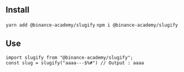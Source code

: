 ## Install

`yarn add @binance-academy/slugify`
`npm i @binance-academy/slugify`

## Use

```
import slugify from "@binance-academy/slugify";
const slug = slugify("aaaa---$%#") // Output : aaaa
```
